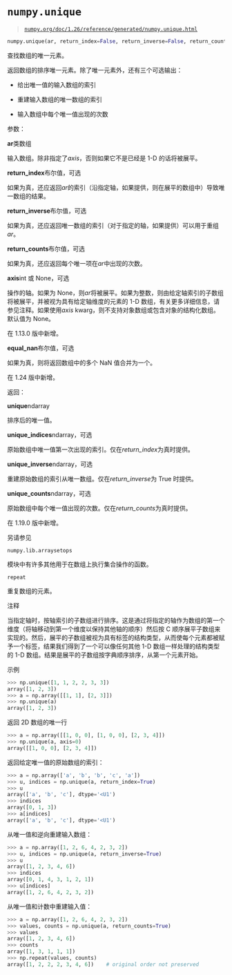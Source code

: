 # `numpy.unique`

> [`numpy.org/doc/1.26/reference/generated/numpy.unique.html`](https://numpy.org/doc/1.26/reference/generated/numpy.unique.html)

```py
numpy.unique(ar, return_index=False, return_inverse=False, return_counts=False, axis=None, *, equal_nan=True)
```

查找数组的唯一元素。

返回数组的排序唯一元素。除了唯一元素外，还有三个可选输出：

+   给出唯一值的输入数组的索引

+   重建输入数组的唯一数组的索引

+   输入数组中每个唯一值出现的次数

参数：

**ar**类数组

输入数组。除非指定了*axis*，否则如果它不是已经是 1-D 的话将被展平。

**return_index**布尔值，可选

如果为真，还应返回*ar*的索引（沿指定轴，如果提供，则在展平的数组中）导致唯一数组的结果。

**return_inverse**布尔值，可选

如果为真，还应返回唯一数组的索引（对于指定的轴，如果提供）可以用于重组*ar*。

**return_counts**布尔值，可选

如果为真，还应返回每个唯一项在*ar*中出现的次数。

**axis**int 或 None，可选

操作的轴。如果为 None，则*ar*将被展平。如果为整数，则由给定轴索引的子数组将被展平，并被视为具有给定轴维度的元素的 1-D 数组，有关更多详细信息，请参见注释。如果使用*axis* kwarg，则不支持对象数组或包含对象的结构化数组。默认值为 None。

在 1.13.0 版中新增。

**equal_nan**布尔值，可选

如果为真，则将返回数组中的多个 NaN 值合并为一个。

在 1.24 版中新增。

返回：

**unique**ndarray

排序后的唯一值。

**unique_indices**ndarray，可选

原始数组中唯一值第一次出现的索引。仅在*return_index*为真时提供。

**unique_inverse**ndarray，可选

重建原始数组的索引从唯一数组。仅在*return_inverse*为 True 时提供。

**unique_counts**ndarray，可选

原始数组中每个唯一值出现的次数。仅在*return_counts*为真时提供。

在 1.19.0 版中新增。

另请参见

`numpy.lib.arraysetops`

模块中有许多其他用于在数组上执行集合操作的函数。

`repeat`

重复数组的元素。

注释

当指定轴时，按轴索引的子数组进行排序。这是通过将指定的轴作为数组的第一个维度（将轴移动到第一个维度以保持其他轴的顺序）然后按 C 顺序展平子数组来实现的。然后，展平的子数组被视为具有标签的结构类型，从而使每个元素都被赋予一个标签，结果我们得到了一个可以像任何其他 1-D 数组一样处理的结构类型的 1-D 数组。结果是展平的子数组按字典顺序排序，从第一个元素开始。

示例

```py
>>> np.unique([1, 1, 2, 2, 3, 3])
array([1, 2, 3])
>>> a = np.array([[1, 1], [2, 3]])
>>> np.unique(a)
array([1, 2, 3]) 
```

返回 2D 数组的唯一行

```py
>>> a = np.array([[1, 0, 0], [1, 0, 0], [2, 3, 4]])
>>> np.unique(a, axis=0)
array([[1, 0, 0], [2, 3, 4]]) 
```

返回给定唯一值的原始数组的索引：

```py
>>> a = np.array(['a', 'b', 'b', 'c', 'a'])
>>> u, indices = np.unique(a, return_index=True)
>>> u
array(['a', 'b', 'c'], dtype='<U1')
>>> indices
array([0, 1, 3])
>>> a[indices]
array(['a', 'b', 'c'], dtype='<U1') 
```

从唯一值和逆向重建输入数组：

```py
>>> a = np.array([1, 2, 6, 4, 2, 3, 2])
>>> u, indices = np.unique(a, return_inverse=True)
>>> u
array([1, 2, 3, 4, 6])
>>> indices
array([0, 1, 4, 3, 1, 2, 1])
>>> u[indices]
array([1, 2, 6, 4, 2, 3, 2]) 
```

从唯一值和计数中重建输入值：

```py
>>> a = np.array([1, 2, 6, 4, 2, 3, 2])
>>> values, counts = np.unique(a, return_counts=True)
>>> values
array([1, 2, 3, 4, 6])
>>> counts
array([1, 3, 1, 1, 1])
>>> np.repeat(values, counts)
array([1, 2, 2, 2, 3, 4, 6])    # original order not preserved 
```
